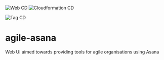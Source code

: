 ![Web CD](https://github.com/Lugana707/agile-asana/workflows/Web%20CD/badge.svg)
![Cloudformation CD](https://github.com/Lugana707/agile-asana/workflows/Cloudformation%20CD/badge.svg)

![Tag CD](https://github.com/Lugana707/agile-asana/workflows/Tag%20CD/badge.svg)

# agile-asana

Web UI aimed towards providing tools for agile organisations using Asana
